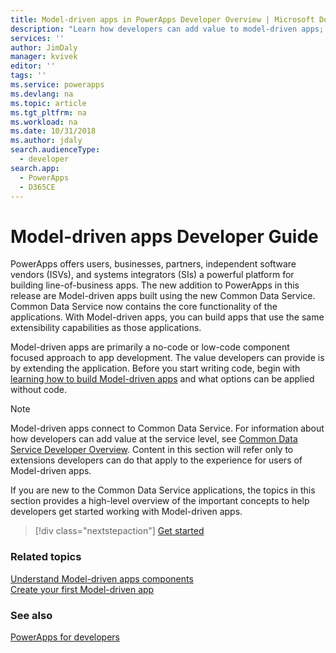 ```yaml
---
title: Model-driven apps in PowerApps Developer Overview | Microsoft Docs
description: "Learn how developers can add value to model-driven apps; tutorial; introduction for model-apps developer in PowerApps"
services: ''
author: JimDaly
manager: kvivek
editor: ''
tags: ''
ms.service: powerapps
ms.devlang: na
ms.topic: article
ms.tgt_pltfrm: na
ms.workload: na
ms.date: 10/31/2018
ms.author: jdaly
search.audienceType: 
  - developer
search.app: 
  - PowerApps
  - D365CE
---
```


# Model-driven apps Developer Guide

PowerApps offers users, businesses, partners, independent software vendors (ISVs), and systems integrators (SIs) a powerful platform for building line-of-business apps. The new addition to PowerApps in this release are Model-driven apps built using the new Common Data Service. Common Data Service now contains the core functionality of the applications. With Model-driven apps, you can build apps that use the same extensibility capabilities as those applications.

Model-driven apps are primarily a no-code or low-code component focused approach to app development. The value developers can provide is by extending the application. Before you start writing code, begin with [learning how to build Model-driven apps](/powerapps/maker/model-driven-apps/model-driven-app-components) and what options can be applied without code.

> [!NOTE]
> Model-driven apps connect to Common Data Service. For information about how developers can add value at the service level, see [Common Data Service Developer Overview](../common-data-service/overview.md).
> Content in this section will refer only to extensions developers can do that apply to the experience for users of Model-driven apps. 

If you are new to the Common Data Service applications, the topics in this section provides a high-level overview of the important concepts to help developers get started working with Model-driven apps. 

> [!div class="nextstepaction"]
> [Get started](supported-customizations.md)

### Related topics

[Understand Model-driven apps components](/powerapps/maker/model-driven-apps/model-driven-app-components)<br/>
[Create your first Model-driven app](/powerapps/maker/model-driven-apps/build-first-model-driven-app)

### See also

[PowerApps for developers](/powerapps/#pivot=home&panel=developer)
